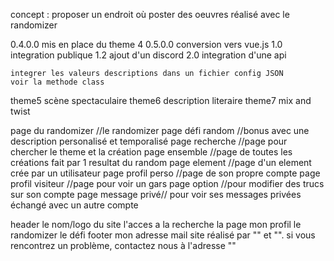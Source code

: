 concept : proposer un endroit où poster des oeuvres réalisé avec le randomizer

0.4.0.0 mis en place du theme 4
0.5.0.0 conversion vers vue.js
1.0 integration publique
1.2 ajout d'un discord
2.0 integration d'une api

	integrer les valeurs descriptions dans un fichier config JSON
	voir la methode class

theme5 scène spectaculaire
theme6 description literaire
theme7 mix and twist

page du randomizer //le randomizer
page défi random //bonus avec une description personalisé et temporalisé
page recherche //page pour chercher le theme et la création
page ensemble //page de toutes les créations fait par 1 resultat du random
page element //page d'un element crée par un utilisateur
page profil perso //page de son propre compte 
page profil visiteur //page pour voir un gars
page option //pour modifier des trucs sur son compte
page message privé// pour voir ses messages privées échangé avec un autre compte

header
	le nom/logo du site
	l'acces a la recherche
	la page mon profil
	le randomizer
	le défi
footer
	mon adresse mail
	site réalisé par "" et "". si vous rencontrez un problème, contactez nous à l'adresse ""